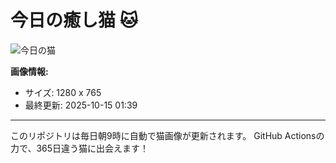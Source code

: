 # 今日の癒し猫 🐱

![今日の猫](https://cdn2.thecatapi.com/images/MTU4ODIyNw.jpg)

**画像情報:**
- サイズ: 1280 x 765
- 最終更新: 2025-10-15 01:39

---

このリポジトリは毎日朝9時に自動で猫画像が更新されます。
GitHub Actionsの力で、365日違う猫に出会えます！
